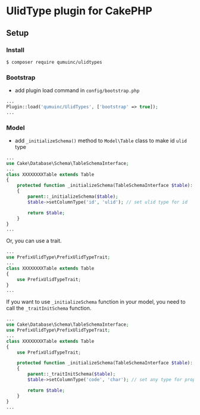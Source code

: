 # UlidType plugin for CakePHP

## Setup

### Install

```bash
$ composer require qumuinc/ulidtypes
```

### Bootstrap

- add plugin load command in `config/bootstrap.php`

```php
...
Plugin::load('qumuinc/UlidTypes', ['bootstrap' => true]);
...
```

### Model

- add `_initializeSchema()` method to `Model\Table` class to make id `ulid` type

```php
...
use Cake\Database\Schema\TableSchemaInterface;
...
class XXXXXXXXTable extends Table
{
    protected function _initializeSchema(TableSchemaInterface $table): TableSchemaInterface
    {
        parent::_initializeSchema($table);
        $table->setColumnType('id', 'ulid'); // set ulid type for id

        return $table;
    }
}
...
```

Or, you can use a trait.

```php
...
use PrefixUlidType\PrefixUlidTypeTrait;
...
class XXXXXXXXTable extends Table
{
    use PrefixUlidTypeTrait;
}
...
```

If you want to use `_initializeSchema` function in your model, you need to call the `_traitInitSchema` function.

```php
...
use Cake\Database\Schema\TableSchemaInterface;
use PrefixUlidType\PrefixUlidTypeTrait;
...
class XXXXXXXXTable extends Table
{
    use PrefixUlidTypeTrait;

    protected function _initializeSchema(TableSchemaInterface $table): TableSchemaInterface
    {
        parent::_traitInitSchema($table);
        $table->setColumnType('code', 'char'); // set any type for property

        return $table;
    }
}
...
```
